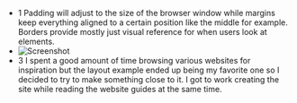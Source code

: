 - 1 Padding will adjust to the size of the browser window while margins keep everything
aligned to a certain position like the middle for example. Borders provide mostly just visual
reference for when users look at elements.
- ![Screenshot](ScreenshotA11.png)
- 3 I spent a good amount of time browsing various websites for inspiration but the
layout example ended up being my favorite one so I decided to try to make something
close to it. I got to work creating the site while reading the website guides at
the same time.
